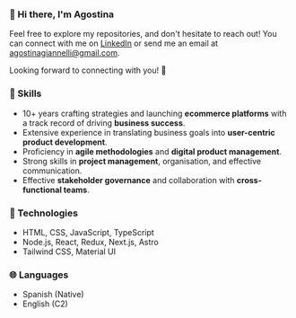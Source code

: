 ### 👋 Hi there, I'm Agostina

Feel free to explore my repositories, and don't hesitate to reach out! You can connect with me on [LinkedIn](https://www.linkedin.com/in/agostinagiannelli/) or send me an email at [agostinagiannelli@gmail.com](mailto:agostinagiannelli@gmail.com).

Looking forward to connecting with you! 🚀

### 🧠 Skills
- 10+ years crafting strategies and launching **ecommerce platforms** with a track record of driving **business success**.
- Extensive experience in translating business goals into **user-centric product development**.
- Proficiency in **agile methodologies** and **digital product management**.
- Strong skills in **project management**, organisation, and effective communication.
- Effective **stakeholder governance** and collaboration with **cross-functional teams**.

### 🚀 Technologies
- HTML, CSS, JavaScript, TypeScript
- Node.js, React, Redux, Next.js, Astro
- Tailwind CSS, Material UI

### 🌐 Languages
- Spanish (Native)
- English (C2)
